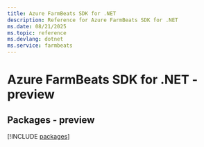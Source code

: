 ```yaml
---
title: Azure FarmBeats SDK for .NET
description: Reference for Azure FarmBeats SDK for .NET
ms.date: 08/21/2025
ms.topic: reference
ms.devlang: dotnet
ms.service: farmbeats
---
```

# Azure FarmBeats SDK for .NET - preview
## Packages - preview
[!INCLUDE [packages](farmbeats-index.md)]